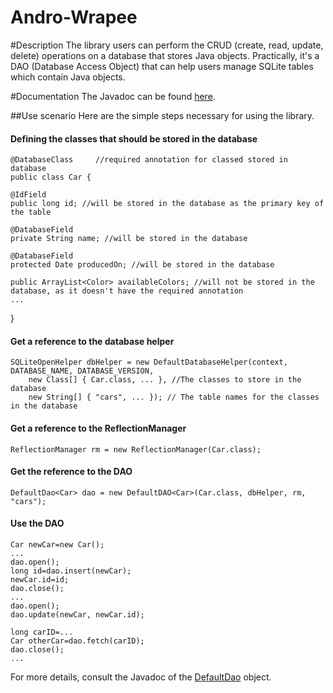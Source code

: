Andro-Wrapee
============
#Description
The library users can perform the CRUD (create, read, update, delete) operations on a database that stores Java objects. Practically, it's a DAO (Database Access Object) that can help users manage SQLite tables which contain Java objects.

#Documentation
The Javadoc can be found [here](http://andro-wrapee.googlecode.com/git/doc/index.html).

##Use scenario
Here are the simple steps necessary for using the library.

#### Defining the classes that should be stored in the database
    @DatabaseClass     //required annotation for classed stored in database
    public class Car {
    
    @IdField
    public long id; //will be stored in the database as the primary key of the table
    
    @DatabaseField
    private String name; //will be stored in the database
    
    @DatabaseField
    protected Date producedOn; //will be stored in the database
    
    public ArrayList<Color> availableColors; //will not be stored in the database, as it doesn't have the required annotation
    ...
}

#### Get a reference to the database helper
    SQLiteOpenHelper dbHelper = new DefaultDatabaseHelper(context, DATABASE_NAME, DATABASE_VERSION, 
        new Class[] { Car.class, ... }, //The classes to store in the database
        new String[] { "cars", ... }); // The table names for the classes in the database

#### Get a reference to the ReflectionManager
    ReflectionManager rm = new ReflectionManager(Car.class);

#### Get the reference to the DAO
    DefaultDao<Car> dao = new DefaultDAO<Car>(Car.class, dbHelper, rm, "cars");

#### Use the DAO
    Car newCar=new Car();
    ...
    dao.open();
    long id=dao.insert(newCar);
    newCar.id=id;
    dao.close();
    ...
    dao.open();
    dao.update(newCar, newCar.id);
    
    long carID=...
    Car otherCar=dao.fetch(carID);
    dao.close();
    ...

For more details, consult the Javadoc of the [DefaultDao](http://andro-wrapee.googlecode.com/git/doc/org/androwrapee/db/DefaultDAO.html) object.
